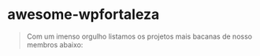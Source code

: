 # awesome-wpfortaleza

> Com um imenso orgulho listamos os projetos mais bacanas de nosso membros abaixo:
